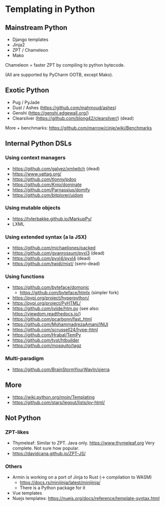 # Templating in Python

## Mainstream Python
- Django templates
- Jinja2
- ZPT / Chameleon
- Mako

Chameleon = faster ZPT by compiling to python bytecode.

(All are supported by PyCharm OOTB, except Mako).

## Exotic Python

- Pug / PyJade
- Dust / Ashes (https://github.com/mahmoud/ashes)
- Genshi (https://genshi.edgewall.org/)
- Clearsilver (https://github.com/blong42/clearsilver/) (dead)

More + benchmarks: https://github.com/marrow/cinje/wiki/Benchmarks


## Internal Python DSLs

### Using context managers

- https://github.com/galvez/xmlwitch (dead)
- https://www.yattag.org/
- https://github.com/tlonny/pdoo
- https://github.com/Knio/dominate
- https://github.com/Parnassius/domify
- https://github.com/bitplorer/uidom

### Using mutable objects

- https://tylerbakke.github.io/MarkupPy/
- LXML

### Using extended syntax (a la JSX)

- https://github.com/michaeljones/packed
- https://github.com/gvanrossum/pyxl3 (dead)
- https://github.com/pyxl4/pyxl4 (dead)
- https://github.com/twidi/mixt/ (semi-dead)

### Using functions

- https://github.com/byteface/domonic
    - https://github.com/byteface/htmlx (simpler fork)
- https://pypi.org/project/hyperpython/
- https://pypi.org/project/PyHTML/
- https://github.com/jviide/htm.py (see also: https://viewdom.readthedocs.io/)
- https://github.com/pcarbonn/fast_html
- https://github.com/MohammadrezaAmani/INUI
- https://github.com/scrussell24/hype-html
- https://github.com/Hrabal/TemPy
- https://github.com/tvst/htbuilder
- https://github.com/mosquito/tagz

### Multi-paradigm

- https://github.com/BrainStormYourWayIn/sierra

## More

- https://wiki.python.org/moin/Templating
- https://github.com/stars/legout/lists/py-html/

## Not Python

### ZPT-likes

- Thymeleaf: Similar to ZPT. Java only. https://www.thymeleaf.org Very complete. Not sure how popular.
- https://davidcana.github.io/ZPT-JS/ 

### Others

- Armin is working on a port of Jinja to Rust (-> compilation to WASM)
    - https://docs.rs/minijinja/latest/minijinja/
    - There is a Python package for it
- Vue templates
- Nuejs templates: https://nuejs.org/docs/reference/template-syntax.html
